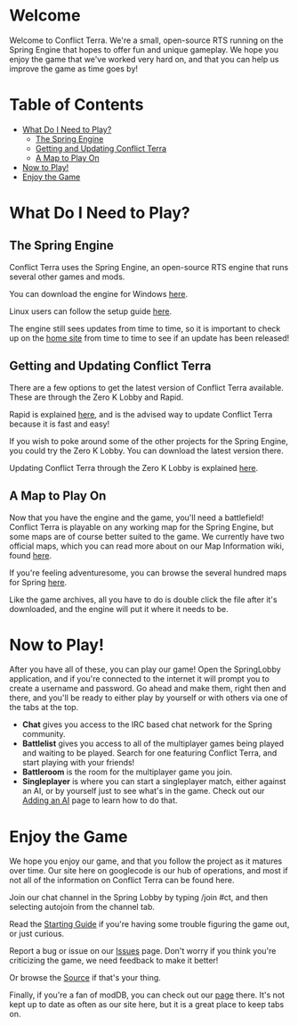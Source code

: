 # Welcome #

Welcome to Conflict Terra.  We're a small, open-source RTS running on the Spring Engine that hopes to offer fun and unique gameplay.  We hope you enjoy the game that we've worked very hard on, and that you can help us improve the game as time goes by!

# Table of Contents #
  * [What Do I Need to Play?](http://code.google.com/p/conflictterra/wiki/Welcome#What_Do_I_Need_to_Play?)
    * [The Spring Engine](http://code.google.com/p/conflictterra/wiki/Welcome#The_Spring_Engine)
    * [Getting and Updating Conflict Terra](http://code.google.com/p/conflictterra/wiki/Welcome#Getting_and_Updating_Conflict_Terra)
    * [A Map to Play On](http://code.google.com/p/conflictterra/wiki/Welcome#A_Map_to_Play_On)
  * [Now to Play!](http://code.google.com/p/conflictterra/wiki/Welcome#Now_to_Play!)
  * [Enjoy the Game](http://code.google.com/p/conflictterra/wiki/Welcome#Enjoy_the_Game)

# What Do I Need to Play? #

## The Spring Engine ##

Conflict Terra uses the Spring Engine, an open-source RTS engine that runs several other games and mods.

You can download the engine for Windows [here](http://cdnetworks-us-2.dl.sourceforge.net/project/springrts/springrts/spring-0.82.7.1/spring_0.82.7.1.exe).

Linux users can follow the setup guide [here](http://springrts.com/wiki/SetupGuide).

The engine still sees updates from time to time, so it is important to check up on the [home site](http://springrts.com/) from time to time to see if an update has been released!

## Getting and Updating Conflict Terra ##

There are a few options to get the latest version of Conflict Terra available.  These are through the Zero K Lobby and Rapid.

Rapid is explained [here](http://code.google.com/p/conflictterra/wiki/How_to_update_Conflict_Terra_using_Rapid), and is the advised way to update Conflict Terra because it is fast and easy!

If you wish to poke around some of the other projects for the Spring Engine, you could try the Zero K Lobby.  You can download the latest version there.

Updating Conflict Terra through the Zero K Lobby is explained [here](http://code.google.com/p/conflictterra/wiki/How_to_Update_Conflict_Terra_using_zk).

## A Map to Play On ##

Now that you have the engine and the game, you'll need a battlefield!  Conflict Terra is playable on any working map for the Spring Engine, but some maps are of course better suited to the game.  We currently have two official maps, which you can read more about on our Map Information wiki, found [here](http://code.google.com/p/conflictterra/wiki/MapInfo).

If you're feeling adventuresome, you can browse the several hundred maps for Spring [here](http://www.springfiles.com/files.php?subcategory_id=2).

Like the game archives, all you have to do is double click the file after it's downloaded, and the engine will put it where it needs to be.

# Now to Play! #

After you have all of these, you can play our game!  Open the SpringLobby application, and if you're connected to the internet it will prompt you to create a username and password.  Go ahead and make them, right then and there, and you'll be ready to either play by yourself or with others via one of the tabs at the top.

  * **Chat** gives you access to the IRC based chat network for the Spring community.
  * **Battlelist** gives you access to all of the multiplayer games being played and waiting to be played.  Search for one featuring Conflict Terra, and start playing with your friends!
  * **Battleroom** is the room for the multiplayer game you join.
  * **Singleplayer** is where you can start a singleplayer match, either against an AI, or by yourself just to see what's in the game.  Check out our [Adding an AI](http://code.google.com/p/conflictterra/wiki/Adding_an_AI) page to learn how to do that.

# Enjoy the Game #

We hope you enjoy our game, and that you follow the project as it matures over time.  Our site here on googlecode is our hub of operations, and most if not all of the information on Conflict Terra can be found here.

Join our chat channel in the Spring Lobby by typing /join #ct, and then selecting autojoin from the channel tab.

Read the [Starting Guide](http://code.google.com/p/conflictterra/wiki/StartsGuide2) if you're having some trouble figuring the game out, or just curious.

Report a bug or issue on our [Issues](http://code.google.com/p/conflictterra/issues/entry) page.  Don't worry if you think you're criticizing the game, we need feedback to make it better!

Or browse the [Source](http://code.google.com/p/conflictterra/source/browse/#svn/games/CT) if that's your thing.

Finally, if you're a fan of modDB, you can check out our [page](http://www.moddb.com/games/conflict-terra) there.  It's not kept up to date as often as our site here, but it is a great place to keep tabs on.